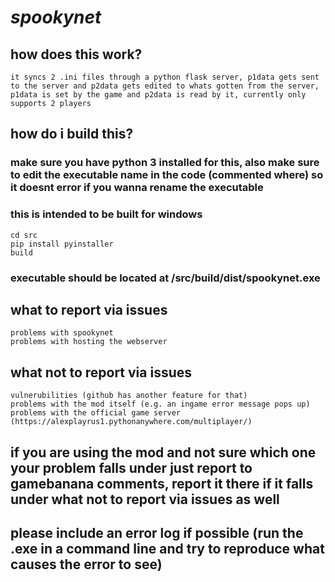 # ***spookynet***
## how does this work?
```it syncs 2 .ini files through a python flask server, p1data gets sent to the server and p2data gets edited to whats gotten from the server, p1data is set by the game and p2data is read by it, currently only supports 2 players```
## how do i build this?
### make sure you have python 3 installed for this, also make sure to edit the executable name in the code (commented where) so it doesnt error if you wanna rename the executable
### this is intended to be built for windows
```
cd src
pip install pyinstaller
build
```
### executable should be located at /src/build/dist/spookynet.exe

## what to report via issues

```
problems with spookynet
problems with hosting the webserver
```

## what not to report via issues
```
vulnerubilities (github has another feature for that)
problems with the mod itself (e.g. an ingame error message pops up)
problems with the official game server (https://alexplayrus1.pythonanywhere.com/multiplayer/)
```
## if you are using the mod and not sure which one your problem falls under just report to gamebanana comments, report it there if it falls under what not to report via issues as well
## please include an error log if possible (run the .exe in a command line and try to reproduce what causes the error to see)
